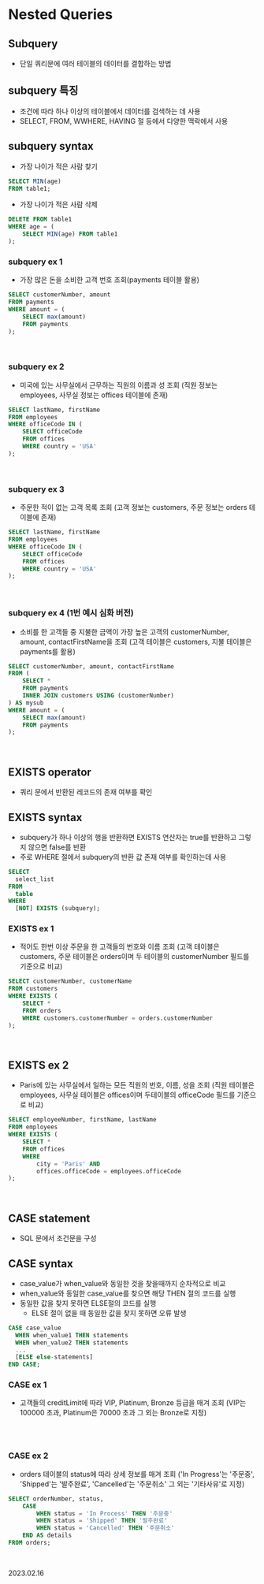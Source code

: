 # **Nested Queries**

## Subquery
* 단일 쿼리문에 여러 테이블의 데이터를 결합하는 방법

## subquery 특징
* 조건에 따라 하나 이상의 테이블에서 데이터를 검색하는 데 사용
* SELECT, FROM, WWHERE, HAVING  절 등에서 다양한 맥락에서 사용

## subquery syntax
* 가장 나이가 적은 사람 찾기
```sql
SELECT MIN(age)
FROM table1;
```
* 가장 나이가 적은 사람 삭제
```sql
DELETE FROM table1
WHERE age = (
    SELECT MIN(age) FROM table1
);
```

### subquery ex 1
* 가장 많은 돈을 소비한 고객 번호 조회(payments 테이블 활용)
```sql
SELECT customerNumber, amount
FROM payments
WHERE amount = (
	SELECT max(amount)
    FROM payments
);
```

<br/>

### subquery ex 2
* 미국에 있는 사무실에서 근무하는 직원의 이름과 성 조회
(직원 정보는 employees, 사무실 정보는 offices 테이블에 존재)
```sql
SELECT lastName, firstName
FROM employees
WHERE officeCode IN (
	SELECT officeCode
	FROM offices
	WHERE country = 'USA'
);
```

<br/>

### subquery ex 3
* 주문한 적이 없는 고객 목록 조회
(고객 정보는 customers, 주문 정보는 orders 테이블에 존재)
```sql
SELECT lastName, firstName
FROM employees
WHERE officeCode IN (
	SELECT officeCode
	FROM offices
	WHERE country = 'USA'
);
```

<br/>

### subquery ex 4 (1번 예시 심화 버전)
* 소비를 한 고객들 중 지불한 금액이 가장 높은 고객의 customerNumber, amount, contactFirstName을 조회
(고객 테이블은 customers, 지불 테이블은 payments를 활용)
```sql
SELECT customerNumber, amount, contactFirstName
FROM (
	SELECT *
    FROM payments
    INNER JOIN customers USING (customerNumber)
) AS mysub
WHERE amount = (
	SELECT max(amount)
    FROM payments
);
```

<br/>

## EXISTS operator
* 쿼리 문에서 반환된 레코드의 존재 여부를 확인

## EXISTS syntax
* subquery가 하나 이상의 행을 반환하면 EXISTS 연산자는 true를 반환하고 그렇지 않으면 false를 반환
* 주로 WHERE 절에서 subquery의 반환 값 존재 여부를 확인하는데 사용
```sql
SELECT
  select_list
FROM
  table
WHERE
  [NOT] EXISTS (subquery);
```

### EXISTS ex 1
* 적어도 한번 이상 주문을 한 고객들의 번호와 이름 조회
(고객 테이블은 customers, 주문 테이블은 orders이며 두 테이블의 customerNumber 필드를 기준으로 비교)
```sql
SELECT customerNumber, customerName
FROM customers
WHERE EXISTS (
	SELECT *
    FROM orders
    WHERE customers.customerNumber = orders.customerNumber
);
```

<br/>

## EXISTS ex 2
* Paris에 있는 사무실에서 일하는 모든 직원의 번호, 이름, 성을 조회
(직원 테이블은 employees, 사무실 테이블은 offices이며 두테이블의 officeCode 필드를 기준으로 비교)
```sql
SELECT employeeNumber, firstName, lastName
FROM employees
WHERE EXISTS (
	SELECT *
    FROM offices
    WHERE
		city = 'Paris' AND
        offices.officeCode = employees.officeCode
);
```

<br/>

## CASE statement
* SQL 문에서 조건문을 구성

## CASE syntax 
* case_value가 when_value와 동일한 것을 찾을때까지 순차적으로 비교
* when_value와 동일한 case_value를 찾으면 해당 THEN 절의 코드를 실행
* 동일한 값을 찾지 못하면 ELSE절의 코드를 실행
  * ELSE 절이 없을 때 동일한 값을 찾지 못하면 오류 발생
```sql
CASE case_value
  WHEN when_value1 THEN statements
  WHEN when_value2 THEN statements
  ...
  [ELSE else-statements]
END CASE;
```

### CASE ex 1
* 고객들의 creditLimit에 따라 VIP, Platinum, Bronze 등급을 매겨 조회
(VIP는 100000 초과, Platinum은 70000 초과 그 외는 Bronze로 지정)
```sql

```

<br/>

### CASE ex 2
* orders 테이블의 status에 따라 상세 정보를 매겨 조회
('In Progress'는 '주문중', 'Shipped'는 '발주완료', 'Cancelled'는 '주문취소' 그 외는 '기타사유'로 지정)
```sql
SELECT orderNumber, status,
	CASE
		WHEN status = 'In Process' THEN '주문중'
        WHEN status = 'Shipped' THEN '발주완료'
        WHEN status = 'Cancelled' THEN '주문취소'
	END AS details
FROM orders;
```

<br/>

2023.02.16